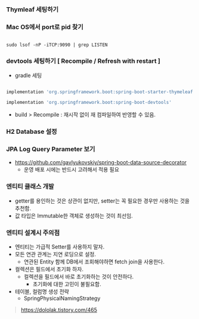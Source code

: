 ### Thymleaf 세팅하기 


###  Mac OS에서 port로 pid 찾기

```

sudo lsof -nP -iTCP:9090 | grep LISTEN

```

### devtools 세팅하기 [ Recompile / Refresh with restart ]

- gradle 세팅 

```groovy

implementation 'org.springframework.boot:spring-boot-starter-thymeleaf'

implementation 'org.springframework.boot:spring-boot-devtools'

```

- build > Recompile : 재시작 없이 재 컴파일하여 반영할 수 있음. 

### H2 Database 설정

### JPA Log Query Parameter 보기 

- https://github.com/gavlyukovskiy/spring-boot-data-source-decorator
  - 운영 배포 시에는 반드시 고려해서 적용 필요

### 엔티티 클래스 개발
- getter를 용인하는 것은 상관이 없지만, setter는 꼭 필요한 경우만 사용하는 것을 추천함. 
- 값 타입은 Immutable한 객체로 생성하는 것이 최선임.

### 엔티티 설계시 주의점 
- 엔티티는 가급적 Setter를 사용하지 말자. 
- 모든 연관 관계는 지연 로딩으로 설정.
  - 연관된 Entity 함께 DB에서 조회해야하면 fetch join을 사용한다. 
- 컬렉션은 필드에서 초기화 하자. 
  - 컬렉션을 필드에서 바로 초기화하는 것이 안전하다.
    - 초기화에 대한 고민이 불필요함. 
- 테이블, 컬럼명 생성 전략  
  - SpringPhysicalNamingStrategy


> https://dololak.tistory.com/465
